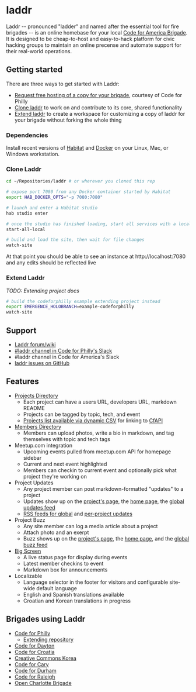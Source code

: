 # laddr

Laddr -- pronounced "ladder" and named after the essential tool for fire brigades -- is an online homebase for your local [Code for America Brigade](http://brigade.codeforamerica.org). It is designed to be cheap-to-host and easy-to-hack platform for civic hacking groups to maintain an online precense and automate support for their real-world operations.

## Getting started

There are three ways to get started with Laddr:

- [Request free hosting of a copy for your brigade](http://forum.laddr.us/c/hosting-requests), courtesy of Code for Philly
- [Clone laddr](#clone-laddr) to work on and contribute to its core, shared functionality
- [Extend laddr](#extend-laddr) to create a workspace for customizing a copy of laddr for your brigade without forking the whole thing

### Dependencies

Install recent versions of [Habitat](http://habitat.sh) and [Docker](https://www.docker.com/) on your Linux, Mac, or Windows workstation.

### Clone Laddr

```bash
cd ~/Repositories/laddr # or wherever you cloned this rep

# expose port 7080 from any Docker container started by Habitat
export HAB_DOCKER_OPTS="-p 7080:7080"

# launch and enter a Habitat studio
hab studio enter

# once the studio has finished loading, start all services with a local database
start-all-local

# build and load the site, then wait for file changes
watch-site
```

At that point you should be able to see an instance at http://localhost:7080 and any edits should be reflected live

### Extend Laddr

*TODO: Extending project docs*

```bash
# build the codeforphilly example extending project instead
export EMERGENCE_HOLOBRANCH=example-codeforphilly
watch-site
```

## Support

- [Laddr forum/wiki](http://forum.laddr.us/)
- [#laddr channel in Code for Philly's Slack](https://codeforphilly.org/chat/laddr)
- #laddr channel in Code for America's Slack
- [laddr issues on GitHub](https://github.com/CodeForPhilly/laddr/issues)

## Features

- [Projects Directory]
  - Each project can have a users URL, developers URL, markdown README
  - Projects can be tagged by topic, tech, and event
  - [Projects list available via dynamic CSV] for linking to [CfAPI](https://github.com/codeforamerica/cfapi)
- [Members Directory]
  - Members can upload photos, write a bio in markdown, and tag themselves with topic and tech tags
- Meetup.com integration
  - Upcoming events pulled from meetup.com API for homepage sidebar
  - Current and next event highlighted
  - Members can checkin to current event and optionally pick what project they're working on
- Project Updates
  - Any project member can post markdown-formatted "updates" to a project
  - Updates show up on the [project's page], the [home page], the [global updates feed]
  - [RSS feeds for global] and [per-project updates]
- Project Buzz
  - Any site member can log a media article about a project
  - Attach photo and an exerpt
  - Buzz shows up on the [project's page], the [home page], and the [global buzz feed]
- [Big Screen]
  - A live status page for display during events
  - Latest member checkins to event
  - Markdown box for announcements
- Localizable
  - Language selector in the footer for visitors and configurable site-wide default language
  - English and Spanish translations available
  - Croatian and Korean translations in progress

## Brigades using Laddr

- [Code for Philly](http://codeforphilly.org)
  - [Extending repository](https://github.com/CodeForPhilly/codeforphilly.org)
- [Code for Dayton](http://codefordayton.org)
- [Code for Croatia](http://codeforcroatia.org)
- [Creative Commons Korea](http://labs.cckorea.org/)
- [Code for Cary](http://www.codeforcary.org/)
- [Code for Durham](http://codefordurham.com/)
- [Code for Raleigh](http://www.codeforraleigh.com/)
- [Open Charlotte Brigade](https://brigade.opencharlotte.org/)

[Projects Directory]: http://codeforphilly.org/projects
[Projects list available via dynamic CSV]: http://codeforphilly.org/projects.csv
[Members Directory]: http://codeforphilly.org/people
[project's page]: http://codeforphilly.org/projects/Bike_Route_Tracker
[home page]: http://codeforphilly.org
[global updates feed]: http://codeforphilly.org/project-updates
[RSS feeds for global]: http://codeforphilly.org/project-updates?format=rss
[per-project updates]: http://codeforphilly.org/project-updates?format=rss&ProjectID=40
[global buzz feed]: http://codeforphilly.org/project-buzz
[Big Screen]: http://codeforphilly.org/bigscreen
